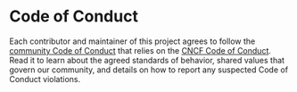 # Code of Conduct

Each contributor and maintainer of this project agrees to follow the [community Code of Conduct](https://github.com/nimakam/universal-identity/blob/master/CODE-OF-CONDUCT.md) that relies on the [CNCF Code of Conduct](https://github.com/cncf/foundation/blob/master/code-of-conduct.md). Read it to learn about the agreed standards of behavior, shared values that govern our community, and details on how to report any suspected Code of Conduct violations.